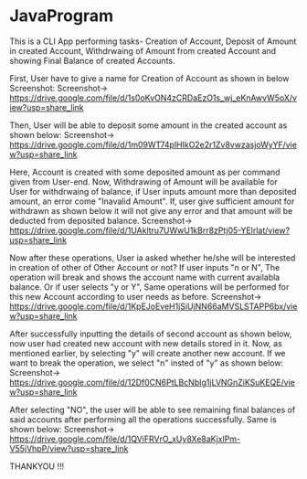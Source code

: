 # JavaProgram
This is a CLI App performing tasks- Creation of Account, Deposit of Amount in created Account, Withdrwaing of Amount from created Account and showing Final Balance of created Accounts. 

First, User have to give a name for Creation of Account as shown in below Screenshot:
Screenshot-> https://drive.google.com/file/d/1s0oKvON4zCRDaEzO1s_wj_eKnAwvW5oX/view?usp=share_link

Then, User will be able to deposit some amount in the created account as shown below:
Screenshot-> https://drive.google.com/file/d/1m09WT74plHIkO2e2r1Zv8vwzasjoWyYF/view?usp=share_link

Here, Account is created with some deposited amount as per command given from User-end.
Now, Withdrawing of Amount will be available for User for withdrwaing of balance, if User inputs amount more than deposited amount, an error come "Inavalid Amount". If, user give sufficient amount for withdrawn as shown below it will not give any error and that amount will be deducted from deposited balance.
Screenshot-> https://drive.google.com/file/d/1UAkltru7UWwU1kBrr8zPtj05-YElrlat/view?usp=share_link

Now after these operations, User ia asked whether he/she will be interested in creation of other of Other Account or not?
If user inputs "n or N", The operation will break and shows the account name with current availabla balance.
Or if user selects "y or Y", Same operations will be performed for this new Account according to user needs as before.
Screenshot-> https://drive.google.com/file/d/1KpEJoEveH1jSiUjNN66aMVSLSTAPP6bx/view?usp=share_link

After successfully inputting the details of second account as shown below, now user had created new account with new details stored in it. Now, as mentioned earlier, by selecting "y" will create another new account. If we want to break the operation, we select "n" insted of "y" as shown below:
Screenshot-> https://drive.google.com/file/d/12Df0CN6PtLBcNbIg1jLVNGnZiKSuKEQE/view?usp=share_link

After selecting "NO", the user will be able to see remaining final balances of said accounts after performing all the operations successfully. Same is shown below:
Screenshot-> https://drive.google.com/file/d/1QViFRVrO_xUy8Xe8aKjxlPm-V55jVhpP/view?usp=share_link

THANKYOU !!!
